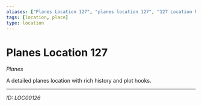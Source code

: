 ```yaml
---
aliases: ["Planes Location 127", "planes location 127", "127 Location Planes"]
tags: [location, place]
type: location
---
```


# Planes Location 127

*Planes*

A detailed planes location with rich history and plot hooks.

---
*ID: LOC00126*